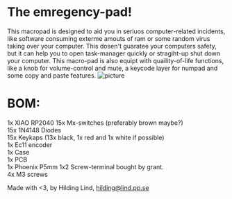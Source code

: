 # The emregency-pad!
This macropad is designed to aid you in seriuos computer-related incidents, like software consuming
exterme amouts of ram or some random virus taking over your computer.
This dosen't guaratee your computers safety, but it can help you to open task-manager quickly 
or stragiht-up shut down your computer.
This macro-pad is also equipt with quaility-of-life functions, like a knob for volume-control and mute, a keycode layer for numpad and some copy and paste features.
![picture](https://cdn.hack.pet/slackcdn/0ea44c6bd6c507c077220631f71e763b.png)
# BOM:
1x XIAO RP2040
15x Mx-switches (preferably brown maybe?) <br/>
15x 1N4148 Diodes <br/>
15x Keykaps (13x black, 1x red and 1x white if possible)<br/>
1x Ec11 encoder <br/>
1x Case <br/>
1x PCB <br/>
1x Phoenix P5mm 1x2 Screw-terminal bought by grant. <br/>
4x M3 screws <br/>

Made with <3, by Hilding Lind, hilding@lind.pp.se
